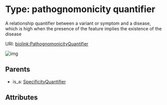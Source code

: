 
# Type: pathognomonicity quantifier


A relationship quantifier between a variant or symptom and a disease, which is high when the presence of the feature implies the existence of the disease

URI: [biolink:PathognomonicityQuantifier](https://w3id.org/biolink/vocab/PathognomonicityQuantifier)


![img](images/PathognomonicityQuantifier.svg)

## Parents

 *  is_a: [SpecificityQuantifier](SpecificityQuantifier.md)

## Attributes

